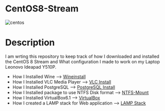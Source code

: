 # CentOS8-Stream
 
![centos](FlowImages/CentOS-Stream.drawio.svg)


Description  
========  
I am wrting this repository to keep track of how I downloaded and installed the CentOS 8 Stream and What configuration I made to work on my Laptop Leonovo Ideapad Y510P.

* How I Installed Wine --> [Wineinstall](WineInstall.md)
* How I Installed VLC Media Player --> [VLC Install](VLCInstall.md)
* How I Installed PostgreSQL --> [PostgreSQL Install](PostgreSQL.md)
* How I Installed package to use NTFS Disk format --> [NTFS-Mount](Ntfs-Mounting.md)
* How I Installed VirtualBox6.1 --> [VirtualBox](VirtualBoxInstall.md)
* How I created a LAMP stack for Web application --> [LAMP Stack](LAMPInstall.md)
